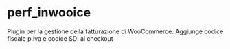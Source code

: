 # perf_inwooice
Plugin per la gestione della fatturazione di WooCommerce. Aggiunge codice fiscale p.iva e codice SDI al checkout
